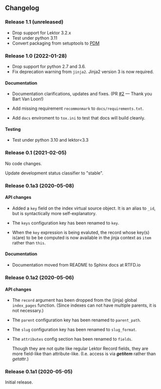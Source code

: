 ## Changelog

### Release 1.1 (unreleased)

- Drop support for Lektor 3.2.x
- Test under python 3.11
- Convert packaging from setuptools to [PDM]

[PDM]: https://pdm.fming.dev/latest/

### Release 1.0 (2022-01-28)

- Drop support for python 2.7 and 3.6.
- Fix deprecation warning from `jinja2`. Jinja2 version 3 is now required.

#### Documentation

- Documentation clarifications, updates and fixes.
    (PR [#2][] — Thank you Bart Van Loon!)

- Add missing requirement `recommonmark` to `docs/requirements.txt`.

- Add `docs` enviroment to `tox.ini` to test that docs will build cleanly.

[#2]: <https://github.com/dairiki/lektor-index-pages/pull/2>

#### Testing

- Test under python 3.10 and lektor<3.3

### Release 0.1 (2021-02-05)

No code changes.

Update development status classifier to "stable".

### Release 0.1a3 (2020-05-08)

#### API changes

- Added a `key` field on the index virtual source object.  It is an
  alias to `_id`, but is syntactically more self-explanatory.

- The `keys` configuration key has been renamed to `key`.

- When the `key` expression is being evaluted, the record whose key(s)
  is(are) to be be computed is now available in the jinja context as
  `item` rather than `this`.

#### Documentation

- Documentation moved from README to Sphinx docs at RTFD.io

### Release 0.1a2 (2020-05-06)

#### API changes

- The `record` argument has been dropped from the (jinja) global
  `index_pages` function.  (Since indexes can not have multiple
  parents, it is not necessary.)

- The `parent` configuration key has been renamed to `parent_path`.

- The `slug` configuration key has been renamed to `slug_format`.

- The `attributes` config section has been renamed to `fields`.

  Though they are not quite like regular Lektor Record fields, they
  are more field-like than attribute-like.  (I.e. access is via
  *__getitem__* rather than *getattr*.)

### Release 0.1a1 (2020-05-05)

Initial release.
